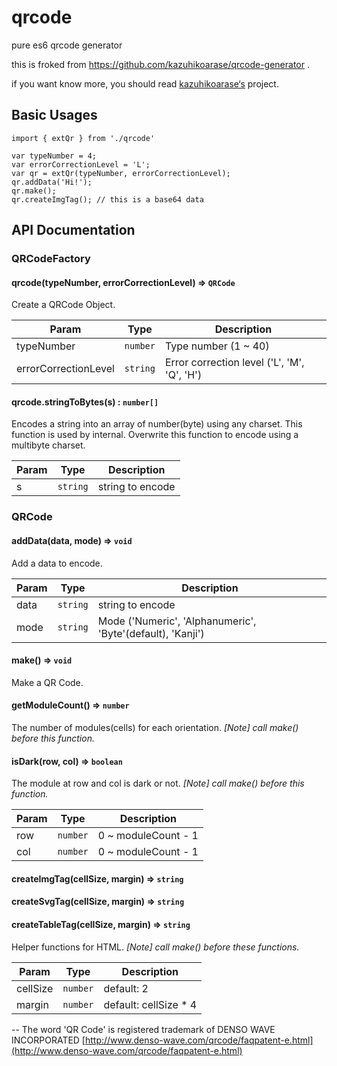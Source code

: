 # qrcode
pure es6 qrcode generator



this is froked from https://github.com/kazuhikoarase/qrcode-generator .

if you want know more, you should read [kazuhikoarase‘s](https://github.com/kazuhikoarase) project.



## Basic Usages



```
import { extQr } from './qrcode'

var typeNumber = 4;
var errorCorrectionLevel = 'L';
var qr = extQr(typeNumber, errorCorrectionLevel);
qr.addData('Hi!');
qr.make();
qr.createImgTag(); // this is a base64 data
```





## API Documentation

### QRCodeFactory

#### qrcode(typeNumber, errorCorrectionLevel) => `QRCode`

Create a QRCode Object.

| Param                | Type     | Description                              |
| -------------------- | -------- | ---------------------------------------- |
| typeNumber           | `number` | Type number (1 ~ 40)                     |
| errorCorrectionLevel | `string` | Error correction level ('L', 'M', 'Q', 'H') |

#### qrcode.stringToBytes(s) : `number[]`

Encodes a string into an array of number(byte) using any charset. This function is used by internal. Overwrite this function to encode using a multibyte charset.

| Param | Type     | Description      |
| ----- | -------- | ---------------- |
| s     | `string` | string to encode |

### QRCode

#### addData(data, mode) => `void`

Add a data to encode.

| Param | Type     | Description                              |
| ----- | -------- | ---------------------------------------- |
| data  | `string` | string to encode                         |
| mode  | `string` | Mode ('Numeric', 'Alphanumeric', 'Byte'(default), 'Kanji') |

#### make() => `void`

Make a QR Code.

#### getModuleCount() => `number`

The number of modules(cells) for each orientation. *[Note] call make() before this function.*

#### isDark(row, col) => `boolean`

The module at row and col is dark or not. *[Note] call make() before this function.*

| Param | Type     | Description         |
| ----- | -------- | ------------------- |
| row   | `number` | 0 ~ moduleCount - 1 |
| col   | `number` | 0 ~ moduleCount - 1 |

#### createImgTag(cellSize, margin) => `string`

#### createSvgTag(cellSize, margin) => `string`

#### createTableTag(cellSize, margin) => `string`

Helper functions for HTML. *[Note] call make() before these functions.*

| Param    | Type     | Description           |
| -------- | -------- | --------------------- |
| cellSize | `number` | default: 2            |
| margin   | `number` | default: cellSize * 4 |

-- The word 'QR Code' is registered trademark of DENSO WAVE INCORPORATED 
[http://www.denso-wave.com/qrcode/faqpatent-e.html](http://www.denso-wave.com/qrcode/faqpatent-e.html)